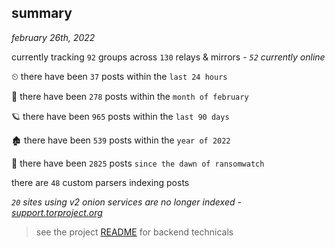 
## summary
_february 26th, 2022_

currently tracking `92` groups across `130` relays & mirrors - _`52` currently online_

⏲ there have been `37` posts within the `last 24 hours`

🦈 there have been `278` posts within the `month of february`

🪐 there have been `965` posts within the `last 90 days`

🏚 there have been `539` posts within the `year of 2022`

🦕 there have been `2825` posts `since the dawn of ransomwatch`

there are `48` custom parsers indexing posts

_`20` sites using v2 onion services are no longer indexed - [support.torproject.org](https://support.torproject.org/onionservices/v2-deprecation/)_

> see the project [README](https://github.com/thetanz/ransomwatch#ransomwatch--) for backend technicals
